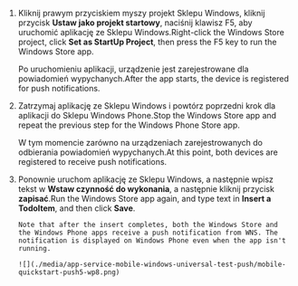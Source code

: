 
1. <span data-ttu-id="557f3-101">Kliknij prawym przyciskiem myszy projekt Sklepu Windows, kliknij przycisk **Ustaw jako projekt startowy**, naciśnij klawisz F5, aby uruchomić aplikację ze Sklepu Windows.</span><span class="sxs-lookup"><span data-stu-id="557f3-101">Right-click the Windows Store project, click **Set as StartUp Project**, then press the F5 key to run the Windows Store app.</span></span>
   
    <span data-ttu-id="557f3-102">Po uruchomieniu aplikacji, urządzenie jest zarejestrowane dla powiadomień wypychanych.</span><span class="sxs-lookup"><span data-stu-id="557f3-102">After the app starts, the device is registered for push notifications.</span></span>
2. <span data-ttu-id="557f3-103">Zatrzymaj aplikację ze Sklepu Windows i powtórz poprzedni krok dla aplikacji do Sklepu Windows Phone.</span><span class="sxs-lookup"><span data-stu-id="557f3-103">Stop the Windows Store app and repeat the previous step for the Windows Phone Store app.</span></span>
   
    <span data-ttu-id="557f3-104">W tym momencie zarówno na urządzeniach zarejestrowanych do odbierania powiadomień wypychanych.</span><span class="sxs-lookup"><span data-stu-id="557f3-104">At this point, both devices are registered to receive push notifications.</span></span>
3. <span data-ttu-id="557f3-105">Ponownie uruchom aplikację ze Sklepu Windows, a następnie wpisz tekst w **Wstaw czynność do wykonania**, a następnie kliknij przycisk **zapisać**.</span><span class="sxs-lookup"><span data-stu-id="557f3-105">Run the Windows Store app again, and type text in **Insert a TodoItem**, and then click **Save**.</span></span>
   
       Note that after the insert completes, both the Windows Store and the Windows Phone apps receive a push notification from WNS. The notification is displayed on Windows Phone even when the app isn't running.
   
       ![](./media/app-service-mobile-windows-universal-test-push/mobile-quickstart-push5-wp8.png)

